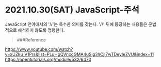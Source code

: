 #  2021.10.30(SAT) JavaScript-주석

JavaScript 언어애서의 '//'는 특수한 의미를 갖는다.
'//' 뒤에 등장하는 내용들은 문법적으로 해석하지 않도록 명령한다.

>###Reference

<https://www.youtube.com/watch?v=xUZku_V1Prs&list=PLuHgQVnccGMA4uSig3hCjl7wTDeyIeZVU&index=11>
<https://opentutorials.org/module/532/6470>
